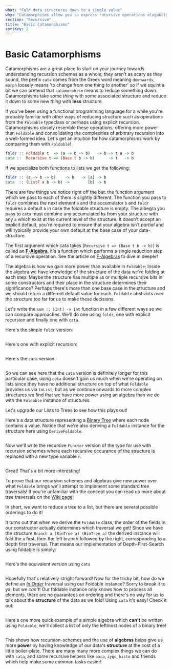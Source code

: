 ```yaml
---
what: "Fold data structures down to a single value"
why: "Catamorphisms allow you to express recursive operations elegantly"
section: "Recursive"
title: "Basic Catamorphisms"
sortKey: 2
---
```


# Basic Catamorphisms

Catamorphisms are a great place to start on your journey towards understanding
recursion schemes as a whole; they aren't as scary as they sound, the prefix
`cata` comes from the Greek word meaning `downwards`, `morph` loosely means 'to
change from one thing to another' so if we squint a bit we can pretend that
`catamorphism` means to reduce something down. Catamorphisms take some _thing_
with some associated structure and reduce it down to some new _thing_ with **less**
structure.

If you've been using a functional programming language for a while you're
probably familiar with other ways of reducing structure such as operations from
the `Foldable` typeclass or perhaps using explicit recursion. Catamorphisms
closely resemble these operations, offering more power than `Foldable` and
consolidating the complexities of arbitrary recursion into a well-formed idea.
Let's get an intuition for how catamorphisms work by comparing them with `Foldable`!

```haskell
foldr :: Foldable t  => (a -> b -> b)   -> b -> t a -> b
cata ::  Recursive t => (Base t b -> b)      -> t   -> b
```

If we specialize both functions to lists we get the following:

```haskell
foldr :: (a -> b -> b)    -> b   -> [a] -> b
cata  :: (ListF a b -> b) ->        [b] -> b
```

There are few things we notice right off the bat: the function argument which
we pass to each of them is slightly different. The function you pass to `foldr`
combines the next element `a` and the accumulator `b` and `foldr` requires a
default `b` in case the foldable structure is empty. The albegra you pass to
`cata` must combine any accumulated `b`s from your structure with any `a` which
exist at the current level of the structure. It doesn't accept an explicit
default, you're required to ensure that your algebra isn't *partial* and will
typically provide your own default at the base case of your data-structure.

The first argument which cata takes (`Recursive t => (Base t b -> b)`) is
called an [**F-Algebra**](/articles/recursive/f-algebras), it's a function
which performs a single reduction step of a recursive operation. See the article
on [F-Algebras](/articles/recursive/f-algebras) to dive in deeper!

The algebra is how we gain more power than available in `Foldable`;
Inside the algebra we have knowledge of the structure of the
data we're folding at each step. Maybe the structure has multiple `a`s or multiple recursive bits in some constructors
and their place in the structure determines their significance? Perhaps there's more than one base case in the structure
and we should return a different default value for each. `Foldable` abstracts over the structure too far for us to make
these decisions.

Let's write the `sum :: [Int] -> Int` function in a few different ways so we
can compare approaches. We'll do one using `foldr`, one with explicit recursion
and finally one with `cata`. 

Here's the simple `foldr` version:

```{.haskell include=articles/src/Examples/Recursive/Cata.hs snippet=sumFoldr}
```

Here's one with explicit recursion:

```{.haskell include=articles/src/Examples/Recursive/Cata.hs snippet=sumRecursive}
```

Here's the `cata` version

```{.haskell include=articles/src/Examples/Recursive/Cata.hs snippet=sumCata}
```

So we can see here that the `cata` version is definitely longer for this
particular case, using `cata` doesn't gain us much when we're operating on
lists since they have no additional structure on top of what `Foldable`
provides us via `toList`; but as we continue onwards to more complex structures
we find that we have more power using an algebra than we do with the `Foldable`
instance of structures.

Let's upgrade our Lists to Trees to see how this plays out!

Here's a data structure representing a [Binary
Tree](https://en.wikipedia.org/wiki/Binary_tree) where each node contains a
value. Notice that we're also deriving a `Foldable` instance for the structure
here using `DeriveFoldable`.

```{.haskell include=articles/src/Data/BinaryTreeF.hs snippet=BinTree}
```

Now we'll write the recursive `Functor` version of the type for use with
recursion schemes where each recursive occurance of the structure is replaced
with a new type variable `r`. 

```{.haskell include=articles/src/Data/BinaryTreeF.hs snippet=BinTreeF}
```

Great! That's a bit more interesting!

To prove that our recursion schemes and algebras give new power over what
`Foldable` brings we'll attempt to implement some standard tree traversals! If
you're unfamiliar with the concept you can read up more about tree traversals
on the [Wiki
page](https://en.wikipedia.org/wiki/Tree_traversal#In-order_(LNR))!

In short, we want to reduce a tree to a list, but there are several possible
orderings to do it!

It turns out that when we derive the `Foldable` class, the order of the fields
in our constructor actually determines which traversal we get! Since we have
the structure `Branch a (BinTree a) (BinTree a)` the derived instance will fold
the `a` first, then the left branch followed by the right, corresponding to a
depth first traversal. That means our implementation of Depth-First-Search
using foldable is simply:

```{.haskell include=articles/src/Examples/Recursive/Cata.hs snippet=depthFirstFoldable}
```

Here's the equivalent version using `cata`

```{.haskell include=articles/src/Examples/Recursive/Cata.hs snippet=depthFirstCata}
```

Hopefully that's relatively stright forward! Now for the tricky bit, how do we
define an [*In
Order*](https://en.wikipedia.org/wiki/Tree_traversal#In-order_(LNR)) traversal
using our Foldable instance? Sorry to break it to ya, but we *can't*! Our
foldable instance only knows how to process all elements, there are no
guarantees on ordering and there's no way for us to talk about the **structure**
of the data as we fold! Using `cata` it's easy! Check it out:

```{.haskell include=articles/src/Examples/Recursive/Cata.hs snippet=inOrderCata}
```

Here's one more quick example of a simple algebra which **can't** be written
using `Foldable`, we'll collect a list of only the leftmost nodes of a binary
tree!

```{.haskell include=articles/src/Examples/Recursive/Cata.hs snippet=leftMostCata}
```

This shows how recursion-schemes and the use of **algebras** helps give us more
**power** by having knowledge of our data's **structure** at the cost of a
little boiler-plate. There are many many more complex things we can do with
`cata`, and some recursive helpers like `para`, `zygo`, `histo` and friends
which help make some common tasks easier!

